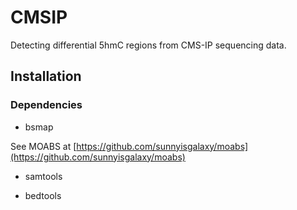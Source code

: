 # CMSIP

Detecting differential 5hmC regions from CMS-IP sequencing data.

## Installation

### Dependencies

- bsmap

See MOABS at [https://github.com/sunnyisgalaxy/moabs](https://github.com/sunnyisgalaxy/moabs)

- samtools

- bedtools

